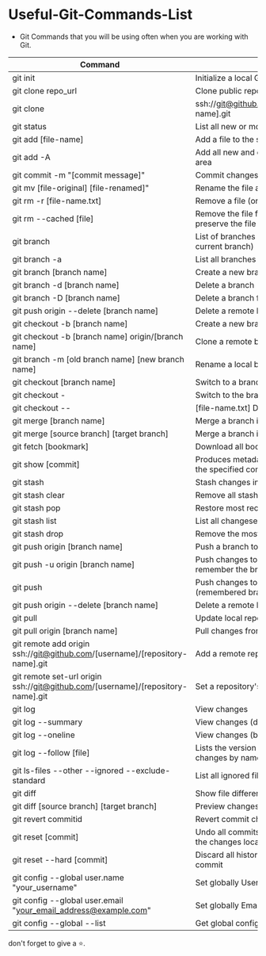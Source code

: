 # Useful-Git-Commands-List
- Git Commands that you will be using often when you are working with Git.


| Command | Description |
| --- | --- |
| git init	|Initialize a local Git repository |
| git clone repo_url	| Clone public repository |
| git clone |ssh://git@github.com/[username]/[repository-name].git	| Clone private repository |
| git status | List all new or modified files |
| git add [file-name] | Add a file to the staging area |
| git add -A	| Add all new and changed files to the staging area |
| git commit -m "[commit message]"	| Commit changes |
| git mv [file-original] [file-renamed]"	| Rename the file and prepare it for commit |
| git rm -r [file-name.txt]	| Remove a file (or folder) |
| git rm --cached [file]	| Remove the file from version control, but preserve the file a local level |
| git branch	| List of branches (the asterisk denotes the current branch)  |
| git branch -a	| List all branches (local and remote) |
| git branch [branch name]	| Create a new branch |
| git branch -d [branch name]	| Delete a branch |
| git branch -D [branch name]	| Delete a branch forcefully |
| git push origin --delete [branch name]	| Delete a remote branch |
| git checkout -b [branch name]	| Create a new branch and switch to it |
| git checkout -b [branch name] origin/[branch name]	| Clone a remote branch and switch to it |
| git branch -m [old branch name] [new branch name]	| Rename a local branch
| git checkout [branch name]	| Switch to a branch |
| git checkout -	| Switch to the branch last checked out | 
| git checkout -- | [file-name.txt]	Discard changes to a file
| git merge [branch name]	| Merge a branch into the active branch
| git merge [source branch] [target branch]	| Merge a branch into a target branch
| git fetch [bookmark]	| Download all bookmark history from repository
| git show [commit]	| Produces metadata and content changes from the specified commit
| git stash	| Stash changes in a dirty working directory
| git stash clear	| Remove all stashed entries
| git stash pop	| Restore most recently saved files
| git stash list	| List all changesets in quick save
| git stash drop	| Remove the most recent quick save changeset
| git push origin [branch name]	| Push a branch to your remote repository
| git push -u origin [branch name]	| Push changes to remote repository (and remember the branch)
| git push	| Push changes to remote repository (remembered branch)
| git push origin --delete [branch name]	| Delete a remote branch
| git pull	| Update local repository to the newest commit
| git pull origin [branch name]	| Pull changes from remote repository
| git remote add origin ssh://git@github.com/[username]/[repository-name].git	| Add a remote repository
| git remote set-url origin ssh://git@github.com/[username]/[repository-name].git	| Set a repository's origin branch to SSH
| git log	| View changes
| git log --summary	| View changes (detailed) |
| git log --oneline	| View changes (briefly) |
| git log --follow [file]	| Lists the version history for the file, including changes by name |
| git ls-files --other --ignored --exclude-standard	| List all ignored files in this project
| git diff | Show file differences that haven't been staged |
| git diff [source branch] [target branch]	| Preview changes before merging
| git revert commitid	| Revert commit changes |
| git reset [commit]	| Undo all commits after [commit], preserving the changes locally
| git reset --hard [commit]	| Discard all history and return to the specified commit
| git config --global user.name "your_username"	| Set globally Username |
| git config --global user.email "your_email_address@example.com"	| Set globally Email id |
| git config --global --list	| Get global config |

don't forget to give a :star:. 
